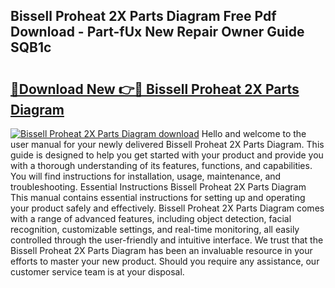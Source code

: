 ## Bissell Proheat 2X Parts Diagram Free Pdf Download - Part-fUx New Repair Owner Guide SQB1c

# <h2><a href="http://dftfn08.blite.top/?on=Bissell+Proheat+2X+Parts+Diagram">🔗Download New 👉🔴 Bissell Proheat 2X Parts Diagram</a></h2>

[![Bissell Proheat 2X Parts Diagram download](https://i.imgur.com/lujVjoI.png)](http://dftfn08.blite.top/?on=Bissell+Proheat+2X+Parts+Diagram)
Hello and welcome to the user manual for your newly delivered Bissell Proheat 2X Parts Diagram. This guide is designed to help you get started with your product and provide you with a thorough understanding of its features, functions, and capabilities. You will find instructions for installation, usage, maintenance, and troubleshooting. Essential Instructions Bissell Proheat 2X Parts Diagram This manual contains essential instructions for setting up and operating your product safely and effectively. Bissell Proheat 2X Parts Diagram comes with a range of advanced features, including object detection, facial recognition, customizable settings, and real-time monitoring, all easily controlled through the user-friendly and intuitive interface. We trust that the Bissell Proheat 2X Parts Diagram has been an invaluable resource in your efforts to master your new product. Should you require any assistance, our customer service team is at your disposal.
